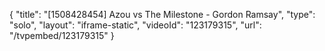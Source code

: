 {
    "title": "[1508428454] Azou vs The Milestone - Gordon Ramsay",
    "type": "solo",
    "layout": "iframe-static",
    "videoId": "123179315",
    "url": "\/tvpembed\/123179315"
}